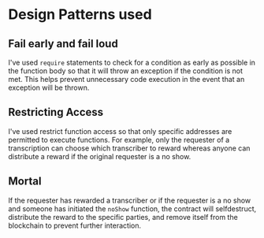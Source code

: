 # Design Patterns used

## Fail early and fail loud

I've used `require` statements to check for a condition as early as possible in the function body so that it will throw an exception if the condition is not met. This helps prevent unnecessary code execution in the event that an exception will be thrown.

## Restricting Access

I've used restrict function access so that only specific addresses are permitted to execute functions. For example, only the requester of a transcription can choose which transcriber to reward whereas anyone can distribute a reward if the original requester is a no show.

## Mortal

If the requester has rewarded a transcriber or if the requester is a no show and someone has initiated the `noShow` function, the contract will selfdestruct, distribute the reward to the specific parties, and remove itself from the blockchain to prevent further interaction.

